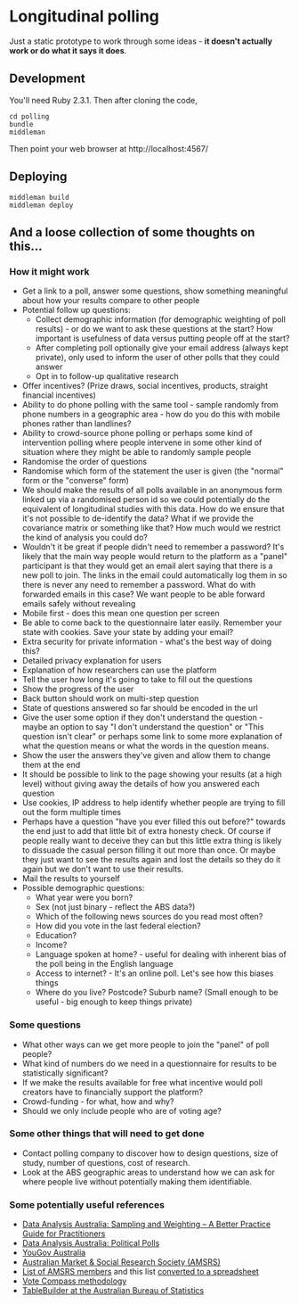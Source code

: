 # Longitudinal polling

Just a static prototype to work through some ideas - **it doesn't actually work or do what it says it does**.

## Development

You'll need Ruby 2.3.1. Then after cloning the code,

```
cd polling
bundle
middleman
```

Then point your web browser at http://localhost:4567/

## Deploying

```
middleman build
middleman deploy
```

## And a loose collection of some thoughts on this...

### How it might work
* Get a link to a poll, answer some questions, show something meaningful about
  how your results compare to other people
* Potential follow up questions:
  * Collect demographic information (for demographic weighting of poll results) - or do we want to ask these questions at the start? How important is usefulness of data versus putting people off at the start?
  * After completing poll optionally give your email address (always kept private),
    only used to inform the user of other polls that they could answer
  * Opt in to follow-up qualitative research
* Offer incentives? (Prize draws, social incentives, products, straight
  financial incentives)
* Ability to do phone polling with the same tool - sample randomly from phone
  numbers in a geographic area - how do you do this with mobile phones rather
  than landlines?
* Ability to crowd-source phone polling or perhaps some kind of intervention
  polling where people intervene in some other kind of situation where they
  might be able to randomly sample people
* Randomise the order of questions
* Randomise which form of the statement the user is given (the "normal" form or the "converse" form)
* We should make the results of all polls available in an anonymous form linked
  up via a randomised person id so we could potentially do the equivalent of
  longitudinal studies with this data. How do we ensure that it's not possible
  to de-identify the data? What if we provide the covariance matrix or something like that? How much would we restrict the kind of analysis you could do?
* Wouldn't it be great if people didn't need to remember a password? It's likely
  that the main way people would return to the platform as a "panel" participant
  is that they would get an email alert saying that there is a new poll to join.
  The links in the email could automatically log them in so there is never any
  need to remember a password. What do with forwarded emails in this case? We
  want people to be able forward emails safely without revealing
* Mobile first - does this mean one question per screen
* Be able to come back to the questionnaire later easily. Remember your state
  with cookies. Save your state by adding your email?
* Extra security for private information - what's the best way of doing this?
* Detailed privacy explanation for users
* Explanation of how researchers can use the platform
* Tell the user how long it's going to take to fill out the questions
* Show the progress of the user
* Back button should work on multi-step question
* State of questions answered so far should be encoded in the url
* Give the user some option if they don't understand the question - maybe an option to say "I don't understand the question" or "This question isn't clear" or perhaps some link to some more explanation of what the question means or what the words in the question means.
* Show the user the answers they've given and allow them to change them at the end
* It should be possible to link to the page showing your results (at a high level) without giving away the details of how you answered each question
* Use cookies, IP address to help identify whether people are trying to fill out the form multiple times
* Perhaps have a question "have you ever filled this out before?" towards the end just to add that little bit of extra honesty check. Of course if people really want to deceive they can but this little extra thing is likely to dissuade the casual person filling it out more than once. Or maybe they just want to see the results again and lost the details so they do it again but we don't want to use their results.
* Mail the results to yourself
* Possible demographic questions:
  * What year were you born?
  * Sex (not just binary - reflect the ABS data?)
  * Which of the following news sources do you read most often?
  * How did you vote in the last federal election?
  * Education?
  * Income?
  * Language spoken at home? - useful for dealing with inherent bias of the poll being in the English language
  * Access to internet? - It's an online poll. Let's see how this biases things
  * Where do you live? Postcode? Suburb name? (Small enough to be useful - big enough to keep things private)


### Some questions
* What other ways can we get more people to join the "panel" of poll people?
* What kind of numbers do we need in a questionnaire for results to be
  statistically significant?
* If we make the results available for free what incentive would poll creators
  have to financially support the platform?
* Crowd-funding - for what, how and why?
* Should we only include people who are of voting age?

### Some other things that will need to get done
* Contact polling company to discover how to design questions, size of study,
  number of questions, cost of research.
* Look at the ABS geographic areas to understand how we can ask for where people
  live without potentially making them identifiable.

### Some potentially useful references
* [Data Analysis Australia: Sampling and Weighting – A Better Practice Guide for Practitioners](http://www.daa.com.au/analytical-ideas/sampling-and-weighting/)
* [Data Analysis Australia: Political Polls](http://www.daa.com.au/analytical-ideas/political-polls/)
* [YouGov Australia](https://au.yougov.com/)
* [Australian Market & Social Research Society (AMSRS)](http://www.amsrs.com.au/)
* [List of AMSRS members](http://www.amsrs.com.au/documents/item/244) and this list [converted to a spreadsheet](https://docs.google.com/spreadsheets/d/1fseT6F8Tpszo0BJP932GWQEhtFA6SsREAoTuAf5EJjI/edit?usp=sharing)
* [Vote Compass methodology](http://voxpoplabs.com/votecompass/methodology.pdf)
* [TableBuilder at the Australian Bureau of Statistics](https://www.censusdata.abs.gov.au/webapi/jsf/login.xhtml)
